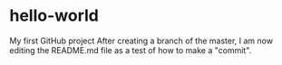 # hello-world
My first GitHub project
After creating a branch of the master, I am now editing the README.md file as a test of how to make a "commit".
